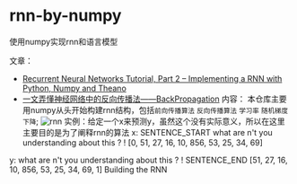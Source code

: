 # rnn-by-numpy
使用numpy实现rnn和语言模型

文章：
* [Recurrent Neural Networks Tutorial, Part 2 – Implementing a RNN with Python, Numpy and Theano](http://www.wildml.com/2015/09/recurrent-neural-networks-tutorial-part-2-implementing-a-language-model-rnn-with-python-numpy-and-theano/)
* [一文弄懂神经网络中的反向传播法——BackPropagation](https://www.cnblogs.com/charlotte77/p/5629865.html)
内容：
本仓库主要用numpy从头开始构建rnn结构，包括`前向传播算法` `反向传播算法` `学习率` `随机梯度下降`;
![rnn](https://github.com/yanqiangmiffy/rnn-by-numpy/blob/master/images/rnn.jpg)
实例：给定一个x来预测y，虽然这个没有实际意义，所以在这里主要目的是为了阐释rnn的算法
x:
SENTENCE_START what are n't you understanding about this ? !
[0, 51, 27, 16, 10, 856, 53, 25, 34, 69]
 
y:
what are n't you understanding about this ? ! SENTENCE_END
[51, 27, 16, 10, 856, 53, 25, 34, 69, 1]
Building the RNN
